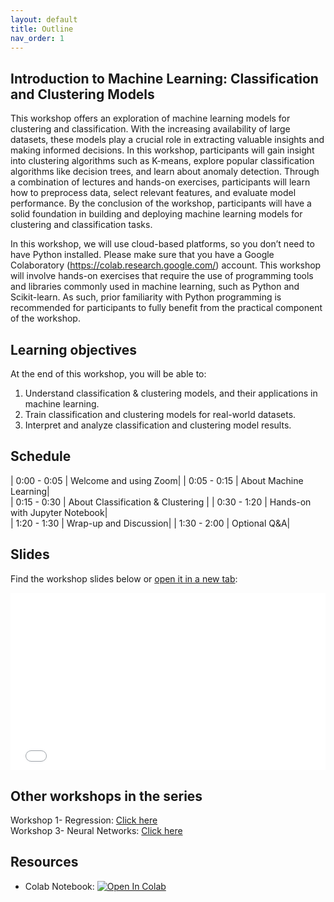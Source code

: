 ```yaml
---
layout: default
title: Outline
nav_order: 1
---
```


## Introduction to Machine Learning: Classification and Clustering Models

This workshop offers an exploration of machine learning models for clustering and classification. With the increasing availability of large datasets, these models play a crucial role in extracting valuable insights and making informed decisions. In this workshop, participants will gain insight into clustering algorithms such as K-means, explore popular classification algorithms like decision trees, and learn about anomaly detection. Through a combination of lectures and hands-on exercises, participants will learn how to preprocess data, select relevant features, and evaluate model performance. By the conclusion of the workshop, participants will have a solid foundation in building and deploying machine learning models for clustering and classification tasks.

In this workshop, we will use cloud-based platforms, so you don’t need to have Python installed. Please make sure that you have a Google Colaboratory (https://colab.research.google.com/) account. This workshop will involve hands-on exercises that require the use of programming tools and libraries commonly used in machine learning, such as Python and Scikit-learn. As such, prior familiarity with Python programming is recommended for participants to fully benefit from the practical component of the workshop.

## Learning objectives

At the end of this workshop, you will be able to:
1. Understand classification & clustering models, and their applications in machine learning.
2. Train classification and clustering models for real-world datasets.
3. Interpret and analyze classification and clustering model results. 

## Schedule

| 0:00 - 0:05 | Welcome and using Zoom|
| 0:05 - 0:15 | About Machine Learning|  
| 0:15 - 0:30 | About Classification & Clustering |
| 0:30 - 1:20 | Hands-on with Jupyter Notebook|   
| 1:20 - 1:30 | Wrap-up and Discussion|
| 1:30 - 2:00 | Optional Q&A|

## Slides
Find the workshop slides below or <a href="slides/introduction.html" target="_blank">open it in a new tab</a>:

<div style="overflow: hidden;
  padding-top: 56.25%;
  position: relative">
  <iframe src="slides/introduction.html" title="demo embedded slide deck" scrolling="no" frameborder="0"
    style="border: 0;
   height: 100%;
   left: 0;
   position: absolute;
   top: 0;
   width: 100%;">
   <p>Your browser does not support iframes.</p>
 </iframe>
</div>

## Other workshops in the series 
Workshop 1- Regression: <a href="https://ubc-library-rc.github.io/ml-regression/"> Click here </a> <br>
Workshop 3- Neural Networks: <a href="https://ubc-library-rc.github.io/ml-neural-networks/"> Click here </a>

## Resources
* Colab Notebook: <a target="_blank" href="https://colab.research.google.com/github/ubc-library-rc/intro-machine-learning/blob/main/Examples/Classification_examples.ipynb">
  <img src="https://colab.research.google.com/assets/colab-badge.svg" alt="Open In Colab"/>
</a>

